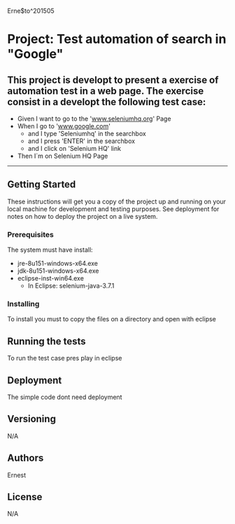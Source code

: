 Erne$to^201505

# Project: Test automation of search in "Google"

This project is developt to present a exercise of automation test in a web page.
The exercise consist in a developt the following test case:
---------------------------------------------------
- Given I want to go to the 'www.seleniumhq.org' Page
- When I go to 'www.google.com'
	- and I type 'Seleniumhq' in the searchbox
	- and I press 'ENTER' in the searchbox
	- and I click on 'Selenium HQ' link
- Then I´m on Selenium HQ Page
---------------------------------------------------

## Getting Started

These instructions will get you a copy of the project up and running on your local machine for development and testing purposes. See deployment for notes on how to deploy the project on a live system.

### Prerequisites

The system must have install:
- jre-8u151-windows-x64.exe
- jdk-8u151-windows-x64.exe
- eclipse-inst-win64.exe
  - In Eclipse: selenium-java-3.7.1

### Installing

To install you must to copy the files on a directory and open with eclipse

## Running the tests

To run the test case pres play in eclipse


## Deployment

The simple code dont need deployment

## Versioning

N/A

## Authors

Ernest

## License

N/A


